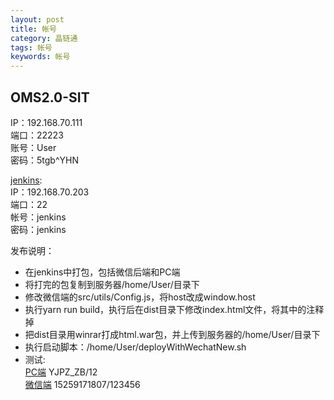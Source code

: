 ```yaml
---
layout: post
title: 帐号
category: 晶链通
tags: 帐号
keywords: 帐号
---
```


## OMS2.0-SIT
IP：192.168.70.111  
端口：22223  
账号：User  
密码：5tgb^YHN  

[jenkins](http://192.168.70.203:9020/jenkins/):  
IP：192.168.70.203  
端口：22  
帐号：jenkins  
密码：jenkins  

发布说明：  
* 在jenkins中打包，包括微信后端和PC端
* 将打完的包复制到服务器/home/User/目录下
* 修改微信端的src/utils/Config.js，将host改成window.host
* 执行yarn run build，执行后在dist目录下修改index.html文件，将其中的<script type="text/javascript" src="./roadhog.dll.js"></script>注释掉
* 把dist目录用winrar打成html.war包，并上传到服务器的/home/User/目录下
* 执行启动脚本：/home/User/deployWithWechatNew.sh
* 测试:  
[PC端](http://192.168.70.111:9000) YJPZ_ZB/12  
[微信端](http://192.168.70.111:8080) 15259171807/123456

